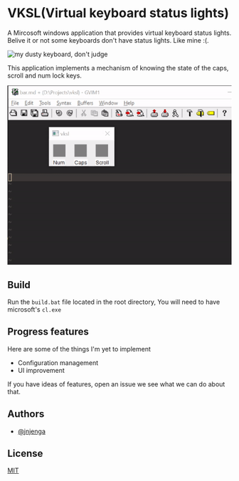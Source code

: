 
# VKSL(Virtual keyboard status lights)

A Mircosoft windows application that provides virtual keyboard status lights.
Belive it or not some keyboards don't have status lights. Like mine :(.

![my dusty keyboard, don't judge](/screenshots/my_keboard.jpg)

This application implements a mechanism of knowing the state of the caps, scroll and num lock keys.

![Demo](./screenshots/vksl_capture.gif)

## Build 

Run the `build.bat` file located in the root directory, You will need to have microsoft's `cl.exe`

## Progress features

Here are some of the things I'm yet to implement

- Configuration management
- UI improvement

If you have ideas of features, open an issue we see what we can do about that. 

## Authors

- [@jnjenga](https://www.github.com/jnjenga)

  
## License

[MIT](https://choosealicense.com/licenses/mit/)

